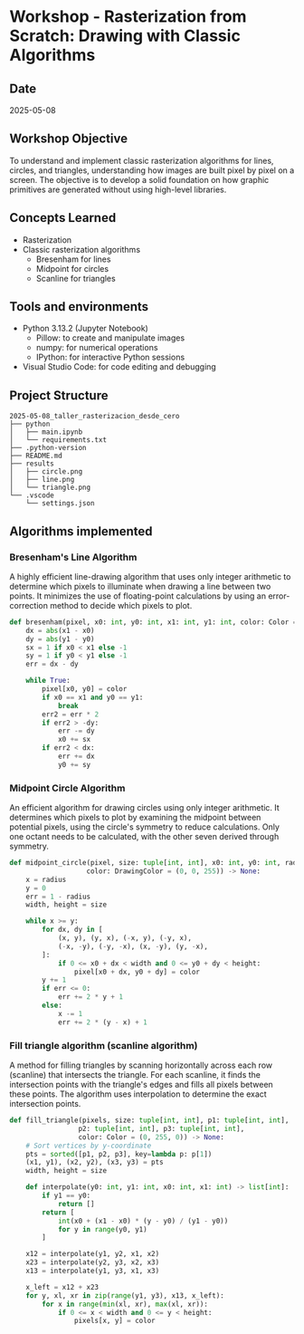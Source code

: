 # Workshop - Rasterization from Scratch: Drawing with Classic Algorithms

## Date

2025-05-08

## Workshop Objective

To understand and implement classic rasterization algorithms for lines, circles,
and triangles, understanding how images are built pixel by pixel on a screen.
The objective is to develop a solid foundation on how graphic primitives
are generated without using high-level libraries.

## Concepts Learned

- Rasterization
- Classic rasterization algorithms
  - Bresenham for lines
  - Midpoint for circles
  - Scanline for triangles

## Tools and environments

- Python 3.13.2 (Jupyter Notebook)
  - Pillow: to create and manipulate images
  - numpy: for numerical operations
  - IPython: for interactive Python sessions
- Visual Studio Code: for code editing and debugging

## Project Structure

```tree
2025-05-08_taller_rasterizacion_desde_cero
├── python
│   ├── main.ipynb
│   └── requirements.txt
├── .python-version
├── README.md
├── results
│   ├── circle.png
│   ├── line.png
│   └── triangle.png
└── .vscode
    └── settings.json
```

## Algorithms implemented

### Bresenham's Line Algorithm

A highly efficient line-drawing algorithm that uses only integer arithmetic to determine which pixels to illuminate when drawing a line between two points. It minimizes the use of floating-point calculations by using an error-correction method to decide which pixels to plot.

```python
def bresenham(pixel, x0: int, y0: int, x1: int, y1: int, color: Color = (255, 0, 0)) -> None:
    dx = abs(x1 - x0)
    dy = abs(y1 - y0)
    sx = 1 if x0 < x1 else -1
    sy = 1 if y0 < y1 else -1
    err = dx - dy

    while True:
        pixel[x0, y0] = color
        if x0 == x1 and y0 == y1:
            break
        err2 = err * 2
        if err2 > -dy:
            err -= dy
            x0 += sx
        if err2 < dx:
            err += dx
            y0 += sy
```

### Midpoint Circle Algorithm

An efficient algorithm for drawing circles using only integer arithmetic. It determines which pixels to plot by examining the midpoint between potential pixels, using the circle's symmetry to reduce calculations. Only one octant needs to be calculated, with the other seven derived through symmetry.

```python
def midpoint_circle(pixel, size: tuple[int, int], x0: int, y0: int, radius: int, 
                   color: DrawingColor = (0, 0, 255)) -> None:
    x = radius
    y = 0
    err = 1 - radius
    width, height = size

    while x >= y:
        for dx, dy in [
            (x, y), (y, x), (-x, y), (-y, x),
            (-x, -y), (-y, -x), (x, -y), (y, -x),
        ]:
            if 0 <= x0 + dx < width and 0 <= y0 + dy < height:
                pixel[x0 + dx, y0 + dy] = color
        y += 1
        if err <= 0:
            err += 2 * y + 1
        else:
            x -= 1
            err += 2 * (y - x) + 1
```

### Fill triangle algorithm (scanline algorithm)

A method for filling triangles by scanning horizontally across each row (scanline) that intersects the triangle. For each scanline, it finds the intersection points with the triangle's edges and fills all pixels between these points. The algorithm uses interpolation to determine the exact intersection points.

```python
def fill_triangle(pixels, size: tuple[int, int], p1: tuple[int, int], 
                 p2: tuple[int, int], p3: tuple[int, int], 
                 color: Color = (0, 255, 0)) -> None:
    # Sort vertices by y-coordinate
    pts = sorted([p1, p2, p3], key=lambda p: p[1])
    (x1, y1), (x2, y2), (x3, y3) = pts
    width, height = size

    def interpolate(y0: int, y1: int, x0: int, x1: int) -> list[int]:
        if y1 == y0:
            return []
        return [
            int(x0 + (x1 - x0) * (y - y0) / (y1 - y0))
            for y in range(y0, y1)
        ]

    x12 = interpolate(y1, y2, x1, x2)
    x23 = interpolate(y2, y3, x2, x3)
    x13 = interpolate(y1, y3, x1, x3)

    x_left = x12 + x23
    for y, xl, xr in zip(range(y1, y3), x13, x_left):
        for x in range(min(xl, xr), max(xl, xr)):
            if 0 <= x < width and 0 <= y < height:
                pixels[x, y] = color
```
